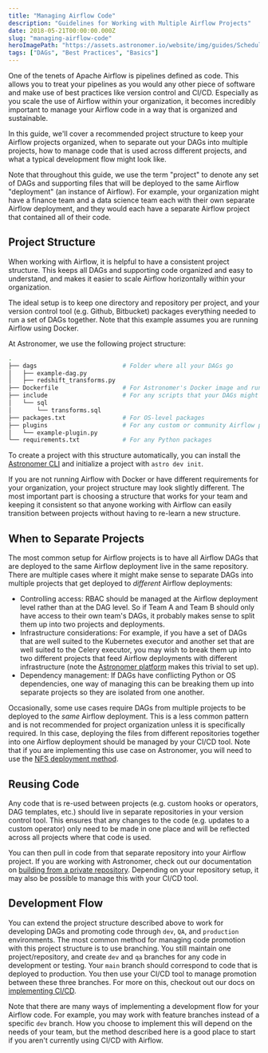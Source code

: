 ```yaml
---
title: "Managing Airflow Code"
description: "Guidelines for Working with Multiple Airflow Projects"
date: 2018-05-21T00:00:00.000Z
slug: "managing-airflow-code"
heroImagePath: "https://assets.astronomer.io/website/img/guides/SchedulingTasksinAirflow_preview.png"
tags: ["DAGs", "Best Practices", "Basics"]
---
```


One of the tenets of Apache Airflow is pipelines defined as code. This allows you to treat your pipelines as you would any other piece of software and make use of best practices like version control and CI/CD. Especially as you scale the use of Airflow within your organization, it becomes incredibly important to manage your Airflow code in a way that is organized and sustainable.

In this guide, we'll cover a recommended project structure to keep your Airflow projects organized, when to separate out your DAGs into multiple projects, how to manage code that is used across different projects, and what a typical development flow might look like.

Note that throughout this guide, we use the term "project" to denote any set of DAGs and supporting files that will be deployed to the same Airflow "deployment" (an instance of Airflow). For example, your organization might have a finance team and a data science team each with their own separate Airflow deployment, and they would each have a separate Airflow project that contained all of their code.

## Project Structure

When working with Airflow, it is helpful to have a consistent project structure. This keeps all DAGs and supporting code organized and easy to understand, and makes it easier to scale Airflow horizontally within your organization. 

The ideal setup is to keep one directory and repository per project, and your version control tool (e.g. Github, Bitbucket) packages everything needed to run a set of DAGs together. Note that this example assumes you are running Airflow using Docker.

At Astronomer, we use the following project structure:

```bash
.
├── dags                        # Folder where all your DAGs go
│   ├── example-dag.py
│   ├── redshift_transforms.py
├── Dockerfile                  # For Astronomer's Docker image and runtime overrides
├── include                     # For any scripts that your DAGs might need to access
│   └── sql
│       └── transforms.sql
├── packages.txt                # For OS-level packages
├── plugins                     # For any custom or community Airflow plugins
│   └── example-plugin.py
└── requirements.txt            # For any Python packages
```

To create a project with this structure automatically, you can install the [Astronomer CLI](https://www.astronomer.io/docs/enterprise/v0.25/develop/cli-quickstart#step-3-initialize-an-airflow-project) and initialize a project with `astro dev init`.

If you are not running Airflow with Docker or have different requirements for your organization, your project structure may look slightly different. The most important part is choosing a structure that works for your team and keeping it consistent so that anyone working with Airflow can easily transition between projects without having to re-learn a new structure.

## When to Separate Projects

The most common setup for Airflow projects is to have all Airflow DAGs that are deployed to the same Airflow deployment live in the same repository. There are multiple cases where it might make sense to separate DAGs into multiple projects that get deployed to _different_ Airflow deployments:

- Controlling access: RBAC should be managed at the Airflow deployment level rather than at the DAG level. So if Team A and Team B should only have access to their own team's DAGs, it probably makes sense to split them up into two projects and deployments.
- Infrastructure considerations: For example, if you have a set of DAGs that are well suited to the Kubernetes executor and another set that are well suited to the Celery executor, you may wish to break them up into two different projects that feed Airflow deployments with different infrastructure (note the [Astronomer platform](https://www.astronomer.io/product) makes this trivial to set up).
- Dependency management: If DAGs have conflicting Python or OS dependencies, one way of managing this can be breaking them up into separate projects so they are isolated from one another.

Occasionally, some use cases require DAGs from multiple projects to be deployed to the _same_ Airflow deployment. This is a less common pattern and is not recommended for project organization unless it is specifically required. In this case, deploying the files from different repositories together into one Airflow deployment should be managed by your CI/CD tool. Note that if you are implementing this use case on Astronomer, you will need to use the [NFS deployment method](https://www.astronomer.io/docs/enterprise/v0.25/deploy/deploy-nfs).  

## Reusing Code

Any code that is re-used between projects (e.g. custom hooks or operators, DAG templates, etc.) should live in separate repositories in your version control tool. This ensures that any changes to the code (e.g. updates to a custom operator) only need to be made in one place and will be reflected across all projects where that code is used.

You can then pull in code from that separate repository into your Airflow project. If you are working with Astronomer, check out our documentation on [building from a private repository](https://www.astronomer.io/docs/enterprise/v0.25/develop/customize-image#build-from-a-private-repository). Depending on your repository setup, it may also be possible to manage this with your CI/CD tool.

## Development Flow

You can extend the project structure described above to work for developing DAGs and promoting code through `dev`, `QA`, and `production` environments. The most common method for managing code promotion with this project structure is to use branching. You still maintain one project/repository, and create `dev` and `qa` branches for any code in development or testing. Your `main` branch should correspond to code that is deployed to production. You then use your CI/CD tool to manage promotion between these three branches. For more on this, checkout out our docs on [implementing CI/CD](https://www.astronomer.io/docs/enterprise/v0.25/deploy/ci-cd).

Note that there are many ways of implementing a development flow for your Airflow code. For example, you may work with feature branches instead of a specific `dev` branch. How you choose to implement this will depend on the needs of your team, but the method described here is a good place to start if you aren't currently using CI/CD with Airflow.

